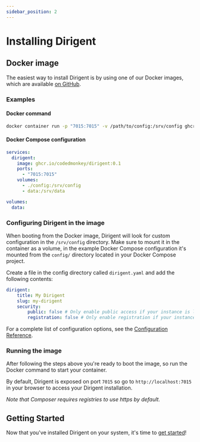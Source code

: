```yaml
---
sidebar_position: 2
---
```


# Installing Dirigent

## Docker image

The easiest way to install Dirigent is by using one of our Docker images, which are available [on GitHub][github-docker-images].

### Examples

#### Docker command

```bash
docker container run -p "7015:7015" -v /path/to/config:/srv/config ghcr.io/codedmonkey/dirigent:0.3
```

#### Docker Compose configuration

```yaml
services:
  dirigent:
    image: ghcr.io/codedmonkey/dirigent:0.1
    ports:
      - "7015:7015"
    volumes:
      - ./config:/srv/config
      - data:/srv/data

volumes:
  data:
```

### Configuring Dirigent in the image

When booting from the Docker image, Dirigent will look for custom configuration in the `/srv/config` directory. Make
sure to mount it in the container as a volume, in the example Docker Compose configuration it's mounted from the
`config/` directory located in your Docker Compose project.

Create a file in the config directory called `dirigent.yaml` and add the following contents:

```yaml
dirigent:
    title: My Dirigent
    slug: my-dirigent
    security:
        public: false # Only enable public access if your instance is located behind a firewall
        registration: false # Only enable registration if your instance is located behind a firewall
```

For a complete list of configuration options, see the [Configuration Reference][docs-configuration-reference].

### Running the image

After following the steps above you're ready to boot the image, so run the Docker command to start your
container.

By default, Dirigent is exposed on port `7015` so go to `http://localhost:7015` in your browser to access your
Dirigent installation.

_Note that Composer requires registries to use https by default._

## Getting Started

Now that you've installed Dirigent on your system, it's time to [get started][docs-getting-started]!

[docs-configuration-reference]: configuration-reference.md
[docs-getting-started]: getting-started.md
[github-docker-images]: https://github.com/codedmonkey/dirigent/pkgs/container/dirigent
